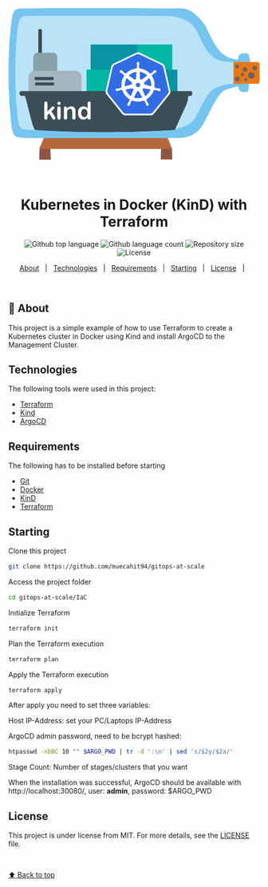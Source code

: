 <div align="center" id="top"> 
  <img src="./kind.png" alt="Kind Tf" />

&#xa0;

</div>

<h1 align="center">Kubernetes in Docker (KinD) with Terraform</h1>

<p align="center">
  <img alt="Github top language" src="https://img.shields.io/github/languages/top/devenes/kind-terraform?color=56BEB8">
  <img alt="Github language count" src="https://img.shields.io/github/languages/count/devenes/kind-terraform?color=56BEB8">
  <img alt="Repository size" src="https://img.shields.io/github/repo-size/devenes/kind-terraform?color=56BEB8">
  <img alt="License" src="https://img.shields.io/github/license/devenes/kind-terraform?color=56BEB8">
</p>


<p align="center">
  <a href="#dart-about">About</a> &#xa0; | &#xa0; 
  <a href="#rocket-technologies">Technologies</a> &#xa0; | &#xa0;
  <a href="#white_check_mark-requirements">Requirements</a> &#xa0; | &#xa0;
  <a href="#checkered_flag-starting">Starting</a> &#xa0; | &#xa0;
  <a href="#memo-license">License</a> &#xa0; | &#xa0;
</p>

<br>

## 🎯 About

This project is a simple example of how to use Terraform to create a Kubernetes cluster in Docker using Kind and install ArgoCD to the Management Cluster.

## Technologies

The following tools were used in this project:

- [Terraform](https://www.terraform.io/)
- [Kind](https://kind.sigs.k8s.io/)
- [ArgoCD](https://argo-cd.readthedocs.io/en/stable/)

## Requirements
The following has to be installed before starting
 - [Git](https://git-scm.com)
 - [Docker](https://www.docker.com/)
 - [KinD](https://kind.sigs.k8s.io/)
 - [Terraform](https://www.terraform.io/)

## Starting

Clone this project

```bash
git clone https://github.com/muecahit94/gitops-at-scale
```

Access the project folder

```bash
cd gitops-at-scale/IaC
```

Inıtialize Terraform

```bash
terraform init
```

Plan the Terraform execution

```bash
terraform plan
```

Apply the Terraform execution

```bash
terraform apply
```

After apply you need to set three variables:

Host IP-Address: set your PC/Laptops IP-Address

ArgoCD admin password, need to be bcrypt hashed: 
```bash
htpasswd -nbBC 10 "" $ARGO_PWD | tr -d ':\n' | sed 's/$2y/$2a/'
```

Stage Count: Number of stages/clusters that you want

When the installation was successful, ArgoCD should be available with http://localhost:30080/, user: **admin**, password: $ARGO_PWD


## License

This project is under license from MIT. For more details, see the [LICENSE](LICENSE) file.

&#xa0;

<a href="#top">⬆️ Back to top</a>
